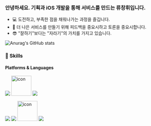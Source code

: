 


### 안녕하세요. 기획과 iOS 개발을 통해 서비스를 만드는 류창휘입니다. 
* 💻 도전하고, 부족한 점을 채워나가는 과정을 즐깁니다.
* 🎨 더 나은 서비스를 만들기 위해 피드백을 중요시하고 토론을 중요시합니다. 
* 😎 "잘하기"보다는 "자라기"의 가치를 가지고 있습니다. 

![Anurag's GitHub stats](https://github-readme-stats.vercel.app/api?username=ryuchanghwi&show_icons=true&theme=radical)

<h3>💪 Skills</h3>
<h4>Platforms & Languages</h3>
<p>
<img src="https://img.shields.io/badge/iOS-000000?style=for-the-badge&logo=iOS&logoColor=white"/>
<img src="https://techstack-generator.vercel.app/swift-icon.svg" alt="icon" width="65" height="65" />
<img src="https://img.shields.io/badge/Swift-F05138?style=for-the-badge&logo=Swift&logoColor=white"/>
</p>
<p>
<img src="https://img.shields.io/badge/Xcode-147EFB?style=for-the-badge&logo=Xcode&logoColor=white"/>
<img src="https://img.shields.io/badge/git-F05032?style=for-the-badge&logo=git&logoColor=white">
<img src="https://techstack-generator.vercel.app/github-icon.svg" alt="icon" width="65" height="65" />
<img src="https://img.shields.io/badge/github-181717?style=for-the-badge&logo=github&logoColor=white">
</p>


